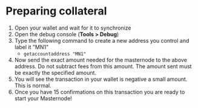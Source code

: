 # Preparing collateral

1. Open your wallet and wait for it to synchronize
2. Open the debug console (**Tools > Debug**)
3. Type the following command to create a new address you control and label it "MN1"
    - `getaccountaddress "MN1"`
4. Now send the exact amount needed for the masternode to the above address. 
  Do not subtract fees from this amount. The amount sent must be exactly the specified amount. 
5. You will see the transaction in your wallet is negative a small amount. This is normal.
6. Once you have 15 confirmations on this transaction you are ready to start your Masternode!
